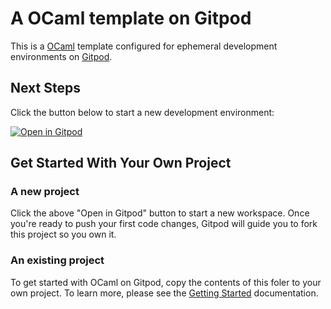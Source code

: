 # A OCaml template on Gitpod

This is a [OCaml](https://en.wikipedia.org/wiki/OCaml) template configured for ephemeral development environments on [Gitpod](https://www.gitpod.io/).

## Next Steps

Click the button below to start a new development environment:

[![Open in Gitpod](https://gitpod.io/button/open-in-gitpod.svg)](https://gitpod.io/#https://github.com/gitpod-io/template-ocaml)

## Get Started With Your Own Project

### A new project

Click the above "Open in Gitpod" button to start a new workspace. Once you're ready to push your first code changes, Gitpod will guide you to fork this project so you own it.

### An existing project

To get started with OCaml on Gitpod, copy the contents of this foler to your own project. To learn more, please see the [Getting Started](https://www.gitpod.io/docs/getting-started) documentation.

